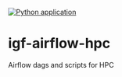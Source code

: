 [![Python application](https://github.com/imperial-genomics-facility/igf-airflow-hpc/actions/workflows/python-app.yml/badge.svg)](https://github.com/imperial-genomics-facility/igf-airflow-hpc/actions/workflows/python-app.yml)

# igf-airflow-hpc
Airflow dags and scripts for HPC
